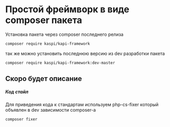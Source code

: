 # Простой фреймворк в виде composer пакета

Установка пакета через composer последнего релиза

````bash
composer require kaspi/kapi-framework 
````

так же можно установить последнюю версию из dev разработки пакета
````bash
composer require kaspi/kapi-framework:dev-master
````

## Скоро будет описание
  
##### Код стайл
Для приведения кода к стандартам используем php-cs-fixer который объявлен 
в dev зависимости composer-а

``composer fixer`` 
